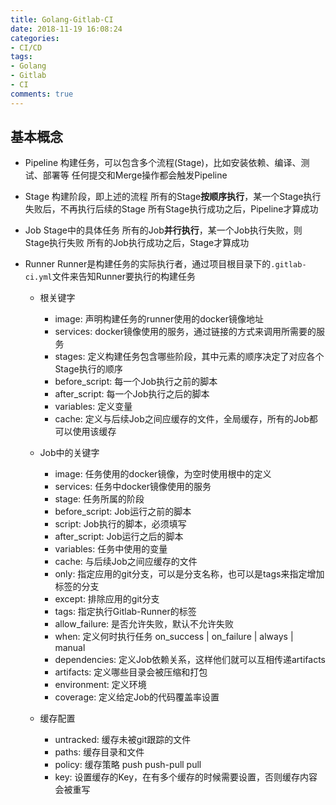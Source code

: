 ```yaml
---
title: Golang-Gitlab-CI
date: 2018-11-19 16:08:24
categories:
- CI/CD
tags:
- Golang
- Gitlab
- CI
comments: true
---
```


## 基本概念

* Pipeline
    构建任务，可以包含多个流程(Stage)，比如安装依赖、编译、测试、部署等
    任何提交和Merge操作都会触发Pipeline

* Stage
    构建阶段，即上述的流程
    所有的Stage**按顺序执行**，某一个Stage执行失败后，不再执行后续的Stage
    所有Stage执行成功之后，Pipeline才算成功

* Job
    Stage中的具体任务
    所有的Job**并行执行**，某一个Job执行失败，则Stage执行失败
    所有的Job执行成功之后，Stage才算成功

* Runner
    Runner是构建任务的实际执行者，通过项目根目录下的`.gitlab-ci.yml`文件来告知Runner要执行的构建任务

  * 根关键字
    * image: 声明构建任务的runner使用的docker镜像地址
    * services: docker镜像使用的服务，通过链接的方式来调用所需要的服务
    * stages: 定义构建任务包含哪些阶段，其中元素的顺序决定了对应各个Stage执行的顺序
    * before_script: 每一个Job执行之前的脚本
    * after_script: 每一个Job执行之后的脚本
    * variables: 定义变量
    * cache: 定义与后续Job之间应缓存的文件，全局缓存，所有的Job都可以使用该缓存 

  * Job中的关键字
    * image: 任务使用的docker镜像，为空时使用根中的定义
    * services: 任务中docker镜像使用的服务
    * stage: 任务所属的阶段
    * before_script: Job运行之前的脚本
    * script: Job执行的脚本，必须填写
    * after_script: Job运行之后的脚本
    * variables: 任务中使用的变量
    * cache: 与后续Job之间应缓存的文件
    * only: 指定应用的git分支，可以是分支名称，也可以是tags来指定增加标签的分支
    * except: 排除应用的git分支
    * tags: 指定执行Gitlab-Runner的标签
    * allow_failure: 是否允许失败，默认不允许失败
    * when: 定义何时执行任务 on_success | on_failure | always | manual
    * dependencies: 定义Job依赖关系，这样他们就可以互相传递artifacts
    * artifacts: 定义哪些目录会被压缩和打包
    * environment: 定义环境
    * coverage: 定义给定Job的代码覆盖率设置

  * 缓存配置
    * untracked: 缓存未被git跟踪的文件
    * paths: 缓存目录和文件
    * policy: 缓存策略 push push-pull pull
    * key: 设置缓存的Key，在有多个缓存的时候需要设置，否则缓存内容会被重写  
